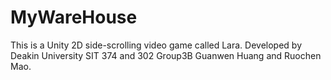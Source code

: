 # MyWareHouse

This is a Unity 2D side-scrolling video game called Lara. Developed by Deakin University SIT 374 and 302 Group3B Guanwen Huang and Ruochen Mao.
